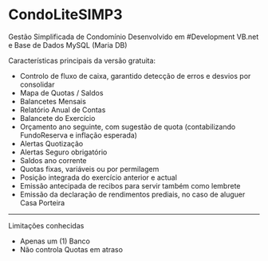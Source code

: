 # CondoLiteSIMP3
Gestão Simplificada de Condomínio
Desenvolvido em #Development VB.net e Base de Dados MySQL (Maria DB)

Características principais da versão gratuita:
* Controlo de fluxo de caixa, garantido detecção de erros e desvios por consolidar
* Mapa de Quotas / Saldos
* Balancetes Mensais
* Relatório Anual de Contas
* Balancete do Exercício
* Orçamento ano seguinte, com sugestão de quota (contabilizando FundoReserva e inflação esperada)
* Alertas Quotização
* Alertas Seguro obrigatório
* Saldos ano corrente
* Quotas fixas, variáveis ou por permilagem
* Posição integrada do exercício anterior e actual
* Emissão antecipada de recibos para servir também como lembrete
* Emissão da declaração de rendimentos prediais, no caso de aluguer Casa Porteira
_____________________________________________________________________________
Limitações conhecidas
* Apenas um (1) Banco
* Não controla Quotas em atraso


